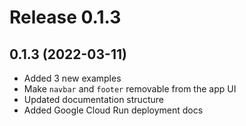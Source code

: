 # Release 0.1.3

## 0.1.3 (2022-03-11)

* Added 3 new examples
* Make `navbar` and `footer` removable from the app UI
* Updated documentation structure
* Added Google Cloud Run deployment docs